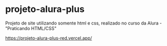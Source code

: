 # projeto-alura-plus
Projeto de site utilizando somente html e css, realizado no curso da Alura - "Praticando HTML/CSS"

https://projeto-alura-plus-red.vercel.app/
